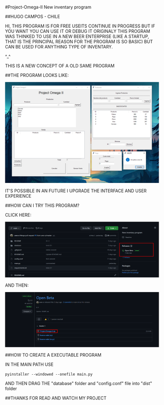 #Project-Omega-II
New inventary program

##HUGO CAMPOS - CHILE
                        
HI, THIS PROGRAM IS FOR FREE USEITS CONTINUE IN PROGRESS BUT IF YOU WANT YOU CAN USE IT OR DEBUG IT ORIGINALY THIS PROGRAM WAS THINKED TO USE IN A NEW BEER ENTERPRISE (LIKE A STARTUP, THAT IS THE PRINCIPAL REASON FOR THE PROGRAM IS SO BASIC) BUT CAN BE USED FOR ANYTHING TYPE OF INVENTARY.

^_^

THIS IS A NEW CONCEPT OF A OLD SAME PROGRAM

##THE PROGRAM LOOKS LIKE:

![image](README/Screenshot_1.png)

IT'S POSSIBLE IN AN FUTURE I UPGRADE THE INTERFACE AND USER EXPERIENCE

##HOW CAN I TRY THIS PROGRAM?

CLICK HERE:

![image](README/Screenshot_2.png)

AND THEN:

![image](README/Screenshot_3.png)

##HOW TO CREATE A EXECUTABLE PROGRAM

IN THE MAIN PATH USE

```pyinstaller --windowed --onefile main.py```

AND THEN DRAG THE "database" folder and "config.conf" file into "dist" folder

##THANKS FOR READ AND WATCH MY PROJECT
